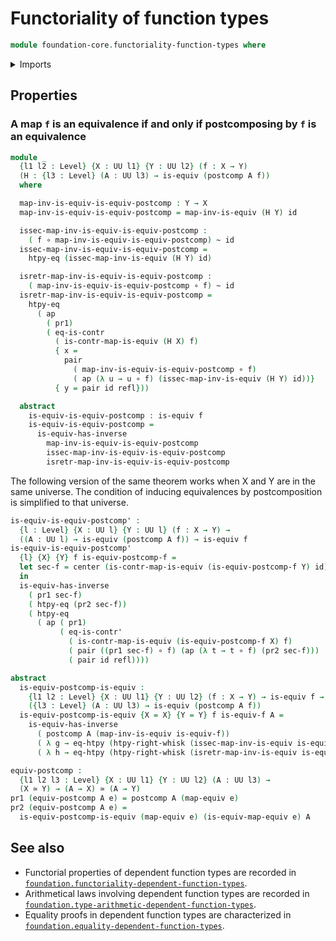 # Functoriality of function types

```agda
module foundation-core.functoriality-function-types where
```

<details><summary>Imports</summary>

```agda
open import foundation.function-extensionality

open import foundation-core.contractible-maps
open import foundation-core.contractible-types
open import foundation-core.dependent-pair-types
open import foundation-core.equivalences
open import foundation-core.functions
open import foundation-core.homotopies
open import foundation-core.identity-types
open import foundation-core.universe-levels
```

</details>

## Properties

### A map `f` is an equivalence if and only if postcomposing by `f` is an equivalence

```agda
module _
  {l1 l2 : Level} {X : UU l1} {Y : UU l2} (f : X → Y)
  (H : {l3 : Level} (A : UU l3) → is-equiv (postcomp A f))
  where

  map-inv-is-equiv-is-equiv-postcomp : Y → X
  map-inv-is-equiv-is-equiv-postcomp = map-inv-is-equiv (H Y) id

  issec-map-inv-is-equiv-is-equiv-postcomp :
    ( f ∘ map-inv-is-equiv-is-equiv-postcomp) ~ id
  issec-map-inv-is-equiv-is-equiv-postcomp =
    htpy-eq (issec-map-inv-is-equiv (H Y) id)

  isretr-map-inv-is-equiv-is-equiv-postcomp :
    ( map-inv-is-equiv-is-equiv-postcomp ∘ f) ~ id
  isretr-map-inv-is-equiv-is-equiv-postcomp =
    htpy-eq
      ( ap
        ( pr1)
        ( eq-is-contr
          ( is-contr-map-is-equiv (H X) f)
          { x =
            pair
              ( map-inv-is-equiv-is-equiv-postcomp ∘ f)
              ( ap (λ u → u ∘ f) (issec-map-inv-is-equiv (H Y) id))}
          { y = pair id refl}))

  abstract
    is-equiv-is-equiv-postcomp : is-equiv f
    is-equiv-is-equiv-postcomp =
      is-equiv-has-inverse
        map-inv-is-equiv-is-equiv-postcomp
        issec-map-inv-is-equiv-is-equiv-postcomp
        isretr-map-inv-is-equiv-is-equiv-postcomp
```

The following version of the same theorem works when X and Y are in the same universe. The condition of inducing equivalences by postcomposition is simplified to that universe.

```agda
is-equiv-is-equiv-postcomp' :
  {l : Level} {X : UU l} {Y : UU l} (f : X → Y) →
  ((A : UU l) → is-equiv (postcomp A f)) → is-equiv f
is-equiv-is-equiv-postcomp'
  {l} {X} {Y} f is-equiv-postcomp-f =
  let sec-f = center (is-contr-map-is-equiv (is-equiv-postcomp-f Y) id)
  in
  is-equiv-has-inverse
    ( pr1 sec-f)
    ( htpy-eq (pr2 sec-f))
    ( htpy-eq
      ( ap ( pr1)
           ( eq-is-contr'
             ( is-contr-map-is-equiv (is-equiv-postcomp-f X) f)
             ( pair ((pr1 sec-f) ∘ f) (ap (λ t → t ∘ f) (pr2 sec-f)))
             ( pair id refl))))

abstract
  is-equiv-postcomp-is-equiv :
    {l1 l2 : Level} {X : UU l1} {Y : UU l2} (f : X → Y) → is-equiv f →
    ({l3 : Level} (A : UU l3) → is-equiv (postcomp A f))
  is-equiv-postcomp-is-equiv {X = X} {Y = Y} f is-equiv-f A =
    is-equiv-has-inverse
      ( postcomp A (map-inv-is-equiv is-equiv-f))
      ( λ g → eq-htpy (htpy-right-whisk (issec-map-inv-is-equiv is-equiv-f) g))
      ( λ h → eq-htpy (htpy-right-whisk (isretr-map-inv-is-equiv is-equiv-f) h))

equiv-postcomp :
  {l1 l2 l3 : Level} {X : UU l1} {Y : UU l2} (A : UU l3) →
  (X ≃ Y) → (A → X) ≃ (A → Y)
pr1 (equiv-postcomp A e) = postcomp A (map-equiv e)
pr2 (equiv-postcomp A e) =
  is-equiv-postcomp-is-equiv (map-equiv e) (is-equiv-map-equiv e) A
```

## See also

- Functorial properties of dependent function types are recorded in
  [`foundation.functoriality-dependent-function-types`](foundation.functoriality-dependent-function-types.md).
- Arithmetical laws involving dependent function types are recorded in
  [`foundation.type-arithmetic-dependent-function-types`](foundation.type-arithmetic-dependent-function-types.md).
- Equality proofs in dependent function types are characterized in
  [`foundation.equality-dependent-function-types`](foundation.equality-dependent-function-types.md).

